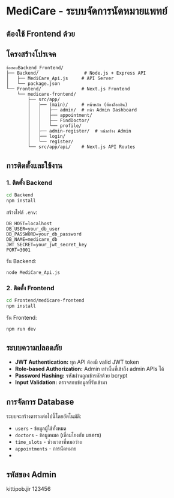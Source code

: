 # MediCare - ระบบจัดการนัดหมายแพทย์

## ต้องใช้ Frontend ด้วย

## โครงสร้างโปรเจค

```
ข้อสอบBackend_Frontend/
├── Backend/                 # Node.js + Express API
│   ├── MediCare_Api.js     # API Server
│   └── package.json
└── Frontend/               # Next.js Frontend
    └── medicare-frontend/
        ├── src/app/
        │   ├── (main)/     # หน้าหลัก (ต้องล็อกอิน)
        │   │   ├── admin/  # หน้า Admin Dashboard
        │   │   ├── appointment/
        │   │   ├── FindDoctor/
        │   │   └── profile/
        │   ├── admin-register/  # หน้าสร้าง Admin
        │   ├── login/
        │   └── register/
        └── src/app/api/    # Next.js API Routes
```

## การติดตั้งและใช้งาน

### 1. ติดตั้ง Backend



```bash
cd Backend
npm install
```

สร้างไฟล์ `.env`:
```env
DB_HOST=localhost
DB_USER=your_db_user
DB_PASSWORD=your_db_password
DB_NAME=medicare_db
JWT_SECRET=your_jwt_secret_key
PORT=3001
```

รัน Backend:
```bash
node MediCare_Api.js
```

### 2. ติดตั้ง Frontend

```bash
cd Frontend/medicare-frontend
npm install
```

รัน Frontend:
```bash
npm run dev
```

## ระบบความปลอดภัย

- **JWT Authentication:** ทุก API ต้องมี valid JWT token
- **Role-based Authorization:** Admin เท่านั้นที่เข้าถึง admin APIs ได้
- **Password Hashing:** รหัสผ่านถูกเข้ารหัสด้วย bcrypt
- **Input Validation:** ตรวจสอบข้อมูลที่รับเข้ามา

## การจัดการ Database

ระบบจะสร้างตารางต่อไปนี้โดยอัตโนมัติ:

- `users` - ข้อมูลผู้ใช้ทั้งหมด
- `doctors` - ข้อมูลหมอ (เชื่อมโยงกับ users)
- `time_slots` - ช่วงเวลาที่หมอว่าง
- `appointments` - การนัดหมาย
- 
## รหัสของ Admin
kittipob.jir
123456


